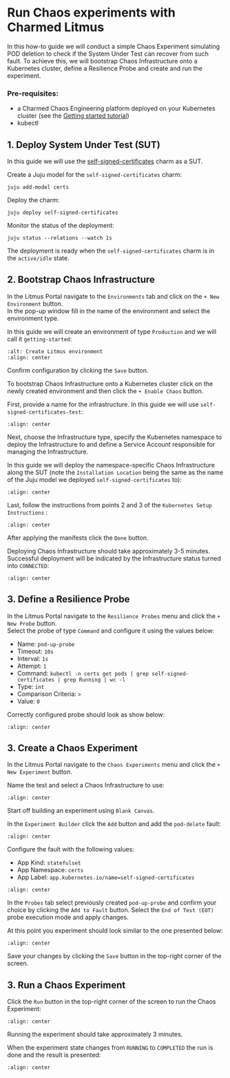 # Run Chaos experiments with Charmed Litmus

In this how-to guide we will conduct a simple Chaos Experiment simulating POD deletion to check if the System Under Test
can recover from such fault. To achieve this, we will bootstrap Chaos Infrastructure onto a Kubernetes cluster, 
define a Resilience Probe and create and run the experiment.

### Pre-requisites:

- a Charmed Chaos Engineering platform deployed on your Kubernetes cluster (see the [Getting started tutorial])
- kubectl 

## 1. Deploy System Under Test (SUT)

In this guide we will use the [self-signed-certificates] charm as a SUT.

Create a Juju model for the `self-signed-certificates` charm:

```shell
juju add-model certs
```

Deploy the charm:

```shell
juju deploy self-signed-certificates
```

Monitor the status of the deployment:

```console
juju status --relations --watch 1s
```

The deployment is ready when the `self-signed-certificates` charm is in the `active/idle` state.

## 2. Bootstrap Chaos Infrastructure

In the Litmus Portal navigate to the `Environments` tab and click on the `+ New Environment` button.<br>
In the pop-up window fill in the name of the environment and select the environment type.

In this guide we will create an environment of type `Production` and we will call it `getting-started`:

```{image} ../images/litmus_create_env.png
:alt: Create Litmus environment
:align: center
```

Confirm configuration by clicking the `Save` button.

To bootstrap Chaos Infrastructure onto a Kubernetes cluster click on the newly created environment and then click
the `+ Enable Chaos` button.

First, provide a name for the infrastructure. In this guide we will use `self-signed-certificates-test`:

```{image} ../images/bootstrap_infra_step_1.png
:align: center
```

Next, choose the Infrastructure type, specify the Kubernetes namespace to deploy the Infrastructure to and define
a Service Account responsible for managing the Infrastructure.

In this guide we will deploy the namespace-specific Chaos Infrastructure along the SUT (note the `Installation
Location` being the same as the name of the Juju model we deployed `self-signed-certificates` to):

```{image} ../images/bootstrap_infra_step_2.png
:align: center
```

Last, follow the instructions from points 2 and 3 of the `Kubernetes Setup Instructions` :

```{image} ../images/bootstrap_infra_step_3.png
:align: center
```

After applying the manifests click the `Done` button.

Deploying Chaos Infrastructure should take approximately 3-5 minutes. Successful deployment will be indicated
by the Infrastructure status turned into `CONNECTED`:

```{image} ../images/bootstrap_infra_success.png
:align: center
```

## 3. Define a Resilience Probe

In the Litmus Portal navigate to the `Resilience Probes` menu and click the `+ New Probe` button.<br>
Select the probe of type `Command` and configure it using the values below:

- Name:                `pod-up-probe`
- Timeout:             `10s`
- Interval:            `1s`
- Attempt:             `1`
- Command:             `kubectl -n certs get pods | grep self-signed-certificates | grep Running | wc -l`
- Type:                `int`
- Comparison Criteria: `>`
- Value:               `0`

Correctly configured probe should look as show below:

```{image} ../images/litmus_probe_config.png
:align: center
```

## 3. Create a Chaos Experiment

In the Litmus Portal navigate to the `Chaos Experiments` menu and click the `+ New Experiment` button.

Name the test and select a Chaos Infrastructure to use:

```{image} ../images/experiment_step_1.png
:align: center
```

Start off building an experiment using `Blank Canvas`.

In the `Experiment Builder` click the `Add` button and add the `pod-delete` fault:

```{image} ../images/experiment_step_2.png
:align: center
```

Configure the fault with the following values:

- App Kind:      `statefulset`
- App Namespace: `certs`
- App Label:     `app.kubernetes.io/name=self-signed-certificates`

```{image} ../images/experiment_step_3.png
:align: center
```

In the `Probes` tab select previously created `pod-up-probe` and confirm your choice by clicking the `Add to Fault` button.
Select the `End of Test (EOT)` probe execution mode and apply changes.

At this point you experiment should look similar to the one presented below:

```{image} ../images/experiment_step_4.png
:align: center
```

Save your changes by clicking the `Save` button in the top-right corner of the screen.

## 3. Run a Chaos Experiment

Click the `Run` button in the top-right corner of the screen to run the Chaos Experiment:

```{image} ../images/experiment_run.png
:align: center
```

Running the experiment should take approximately 3 minutes.

When the experiment state changes from `RUNNING` to `COMPLETED` the run is done and the result is presented:

```{image} ../images/experiment_success.png
:align: center
```

[Getting started tutorial]: ./../tutorial/getting_started.md
[self-signed-certificates]: https://charmhub.io/self-signed-certificates

